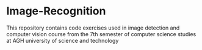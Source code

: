 # Image-Recognition

This repository contains code exercises used in image detection and computer vision course from the 7th semester of computer science studies at AGH university of science and technology
